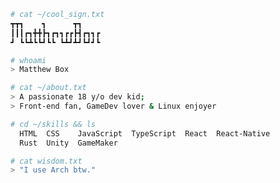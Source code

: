 ```bash
# cat ~/cool_sign.txt
┳┳┓    ┓      ┳┓    
┃┃┃┏┓╋╋┣┓┏┓┓┏┏┣┫┏┓┓┏
┛ ┗┗┻┗┗┛┗┗ ┗┻┛┻┛┗┛┛┗
```

```bash
# whoami
> Matthew Box
```

```bash
# cat ~/about.txt
> A passionate 18 y/o dev kid;
> Front-end fan, GameDev lover & Linux enjoyer
```

```bash
# cd ~/skills && ls
  HTML  CSS    JavaScript  TypeScript  React  React-Native
  Rust  Unity  GameMaker
```

```bash
# cat wisdom.txt
> "I use Arch btw."
```
